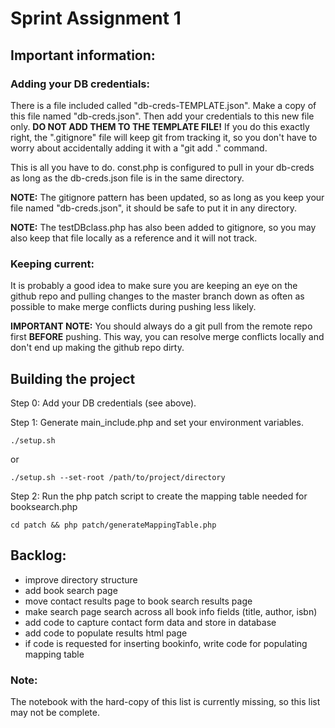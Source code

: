 # Sprint Assignment 1

## Important information:

### Adding your DB credentials:

There is a file included called "db-creds-TEMPLATE.json". Make a copy of this file named "db-creds.json". Then add your credentials to this new file only. 
**DO NOT ADD THEM TO THE TEMPLATE FILE!** If you do this exactly right, the ".gitignore" file will keep git from tracking it, so you don't have to worry about 
accidentally adding it with a "git add ." command.

This is all you have to do. const.php is configured to pull in your db-creds as long as the db-creds.json file is in the same directory.

**NOTE:** The gitignore pattern has been updated, so as long as you keep your file named "db-creds.json", it should be safe to put it in any directory.

**NOTE:** The testDBclass.php has also been added to gitignore, so you may also keep that file locally as a reference and it will not track.


### Keeping current:

It is probably a good idea to make sure you are keeping an eye on the github repo and pulling changes to the master branch down as often as possible to make 
merge conflicts during pushing less likely.

**IMPORTANT NOTE:** You should always do a git pull from the remote repo first **BEFORE** pushing. This way, you can resolve merge conflicts locally and don't 
end up making the github repo dirty.

## Building the project

Step 0: Add your DB credentials (see above).

Step 1: Generate main_include.php and set your environment variables.

    ./setup.sh

or

    ./setup.sh --set-root /path/to/project/directory

Step 2: Run the php patch script to create the mapping table needed for booksearch.php

    cd patch && php patch/generateMappingTable.php

## Backlog:

- improve directory structure
- add book search page
- move contact results page to book search results page
- make search page search across all book info fields (title, author, isbn)
- add code to capture contact form data and store in database
- add code to populate results html page
- if code is requested for inserting bookinfo, write code for populating mapping table

### Note:

The notebook with the hard-copy of this list is currently missing, so this list may not be complete.
